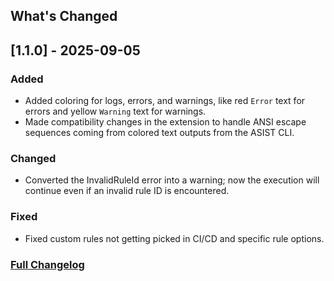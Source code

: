 ## What's Changed

## \[1.1.0\] \- 2025-09-05

### Added

* Added coloring for logs, errors, and warnings, like red `Error` text for errors and yellow `Warning` text for warnings.
* Made compatibility changes in the extension to handle ANSI escape sequences coming from colored text outputs from the ASIST CLI.

### Changed

* Converted the InvalidRuleId error into a warning; now the execution will continue even if an invalid rule ID is encountered.

### Fixed

* Fixed custom rules not getting picked in CI/CD and specific rule options.

### [Full Changelog](https://github.com/certinia/asist/blob/main/changelog.md)